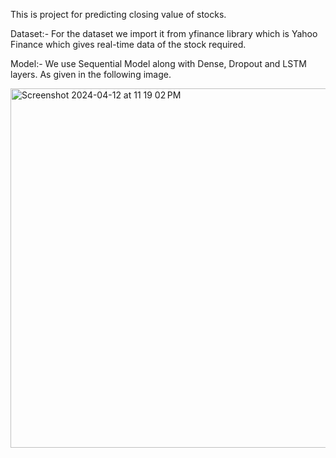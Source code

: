This is project for predicting closing value of stocks.

Dataset:- For the dataset we import it from yfinance library which is Yahoo Finance which gives real-time data of the stock required.

Model:- We use Sequential Model along with Dense, Dropout and LSTM layers. As given in the following image.

<img width="575" alt="Screenshot 2024-04-12 at 11 19 02 PM" src="https://github.com/striver-24/Stock-Market-Prediction-using-LSTM/assets/106349960/ad57384d-2201-4c6c-a731-d687b517387c">
